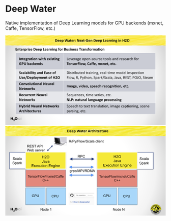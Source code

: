 # Deep Water

Native implementation of Deep Learning models for GPU backends (mxnet, Caffe, TensorFlow, etc.)

![architecture](./architecture/roadmap.png "Deep Water Roadmap")
![architecture](./architecture/overview.png "Deep Water High-Level Architecture")
